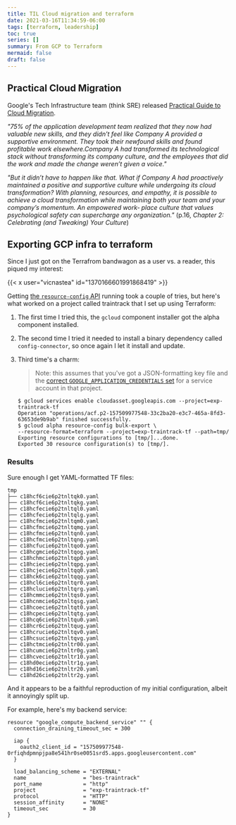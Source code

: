 ```yaml
---
title: TIL Cloud migration and terraform
date: 2021-03-16T11:34:59-06:00
tags: [terraform, leadership]
toc: true
series: []
summary: From GCP to Terraform
mermaid: false
draft: false
---
```


## Practical Cloud Migration

Google's Tech Infrastructure team (think SRE) released [Practical Guide to Cloud Migration](https://sre.google/resources/practices-and-processes/practical-guide-to-cloud-migration/).

  _"75% of the application development team realized that they now had valuable new skills, and they didn’t feel like Company A provided a supportive environment.
  They took their newfound skills and found profitable work elsewhere.Company A had transformed its technological stack without transforming its company culture, and the employees that did the work and made the change weren’t given a voice."_

  _"But it didn’t have to happen like that.
  What if Company A had proactively maintained a positive and supportive culture while undergoing its cloud transformation?
  With planning, resources, and empathy, it is possible to achieve a cloud transformation while maintaining both your team and your company’s momentum.
  An empowered work‐ place culture that values psychological safety can supercharge any organization."_ (p.16, _Chapter 2: Celebrating (and Tweaking) Your Culture_)

## Exporting GCP infra to terraform

Since I just got on the Terrafrom bandwagon as a user vs. a reader, this piqued my interest:

{{< x user="vicnastea" id="1370166601991868419" >}}

Getting [the `resource-config` API](https://cloud.google.com/sdk/gcloud/reference/alpha/resource-config) running took a couple of tries, but here's what worked on a project called traintrack that I set up using Terraform:


1. The first time I tried this, the `gcloud` component installer got the alpha component installed.
1. The second time I tried it needed to install a binary dependency called `config-connector`, so once again I let it install and update.
1. Third time's a charm:

    > Note: this assumes that you've got a JSON-formatting key file and
    > the [correct `GOOGLE_APPLICATION_CREDENTIALS` set](https://cloud.google.com/docs/authentication/getting-started)
    > for a service account in that project.

    ```shell
    $ gcloud services enable cloudasset.googleapis.com --project=exp-traintrack-tf
    Operation "operations/acf.p2-157509977548-33c2ba20-e3c7-465a-8fd3-63653de9b9ab" finished successfully.
    $ gcloud alpha resource-config bulk-export \
    --resource-format=terraform --project=exp-traintrack-tf --path=tmp/
    Exporting resource configurations to [tmp/]...done.
    Exported 30 resource configuration(s) to [tmp/].
    ```

### Results

Sure enough I get YAML-formatted TF files:

```shell
tmp
├── c18hcf6cie6p2tnltqk0.yaml
├── c18hcf6cie6p2tnltqkg.yaml
├── c18hcfecie6p2tnltql0.yaml
├── c18hcfecie6p2tnltqlg.yaml
├── c18hcfmcie6p2tnltqm0.yaml
├── c18hcfmcie6p2tnltqmg.yaml
├── c18hcfmcie6p2tnltqn0.yaml
├── c18hcfmcie6p2tnltqng.yaml
├── c18hcfucie6p2tnltqo0.yaml
├── c18hcgmcie6p2tnltqog.yaml
├── c18hchmcie6p2tnltqp0.yaml
├── c18hciecie6p2tnltqpg.yaml
├── c18hcjecie6p2tnltqq0.yaml
├── c18hck6cie6p2tnltqqg.yaml
├── c18hcl6cie6p2tnltqr0.yaml
├── c18hclucie6p2tnltqrg.yaml
├── c18hcmmcie6p2tnltqs0.yaml
├── c18hcnmcie6p2tnltqsg.yaml
├── c18hcoecie6p2tnltqt0.yaml
├── c18hcpecie6p2tnltqtg.yaml
├── c18hcq6cie6p2tnltqu0.yaml
├── c18hcr6cie6p2tnltqug.yaml
├── c18hcrucie6p2tnltqv0.yaml
├── c18hcsucie6p2tnltqvg.yaml
├── c18hctmcie6p2tnltr00.yaml
├── c18hcumcie6p2tnltr0g.yaml
├── c18hcvecie6p2tnltr10.yaml
├── c18hd0ecie6p2tnltr1g.yaml
├── c18hd16cie6p2tnltr20.yaml
└── c18hd26cie6p2tnltr2g.yaml
```

And it appears to be a faithful reproduction of my initial configuration, albeit it annoyingly split up.

For example, here's my backend service:

```hcl
resource "google_compute_backend_service" "" {
  connection_draining_timeout_sec = 300

  iap {
    oauth2_client_id = "157509977548-0rfiqhdpmnpjpa8e541hr0se0051srd5.apps.googleusercontent.com"
  }

  load_balancing_scheme = "EXTERNAL"
  name                  = "bes-traintrack"
  port_name             = "http"
  project               = "exp-traintrack-tf"
  protocol              = "HTTP"
  session_affinity      = "NONE"
  timeout_sec           = 30
}
```

